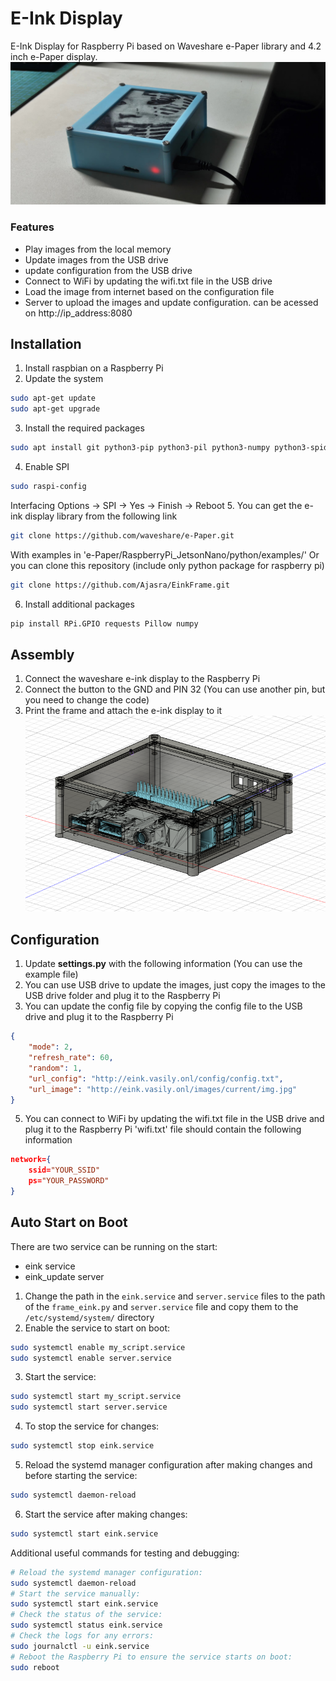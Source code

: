 
# E-Ink Display
E-Ink Display for Raspberry Pi based on Waveshare e-Paper library and 4.2 inch e-Paper display.
![E-Ink Display](readme/frame.jpg)

### Features
- Play images from the local memory
- Update images from the USB drive
- update configuration from the USB drive
- Connect to WiFi by updating the wifi.txt file in the USB drive
- Load the image from internet based on the configuration file
- Server to upload the images and update configuration. can be acessed on http://ip_address:8080

## Installation
1. Install raspbian on a Raspberry Pi
2. Update the system
```bash
sudo apt-get update
sudo apt-get upgrade
```
3. Install the required packages
```bash
sudo apt install git python3-pip python3-pil python3-numpy python3-spidev -y
```
4. Enable SPI
```bash
sudo raspi-config
```
Interfacing Options -> SPI -> Yes -> Finish -> Reboot
5. You can get the e-ink display library from the following link
```bash
git clone https://github.com/waveshare/e-Paper.git
```
With examples in 'e-Paper/RaspberryPi_JetsonNano/python/examples/'
Or you can clone this repository (include only python package for raspberry pi)
```bash
git clone https://github.com/Ajasra/EinkFrame.git
```
6. Install additional packages
```bash
pip install RPi.GPIO requests Pillow numpy
```

## Assembly
1. Connect the waveshare e-ink display to the Raspberry Pi
2. Connect the button to the GND and PIN 32 (You can use another pin, but you need to change the code)
3. Print the frame and attach the e-ink display to it
![3D Model](readme/3d%20model.png)

## Configuration
1. Update <b>settings.py</b> with the following information (You can use the example file)
2. You can use USB drive to update the images, just copy the images to the USB drive folder and plug it to the Raspberry Pi
3. You can update the config file by copying the config file to the USB drive and plug it to the Raspberry Pi
```json
{
	"mode": 2,
	"refresh_rate": 60,
	"random": 1,
	"url_config": "http://eink.vasily.onl/config/config.txt",
	"url_image": "http://eink.vasily.onl/images/current/img.jpg"
}
```
5. You can connect to WiFi by updating the wifi.txt file in the USB drive and plug it to the Raspberry Pi
'wifi.txt' file should contain the following information
```json
network={
    ssid="YOUR_SSID"
    ps="YOUR_PASSWORD"
}
```

## Auto Start on Boot
There are two service can be running on the start:
- eink service
- eink_update server


1. Change the path in the ```eink.service``` and ```server.service``` files to the path of the ```frame_eink.py``` and ```server.service``` file and copy them to the ```/etc/systemd/system/``` directory
2. Enable the service to start on boot:
```bash
sudo systemctl enable my_script.service
sudo systemctl enable server.service
```
3. Start the service:
```bash
sudo systemctl start my_script.service
sudo systemctl start server.service
```
4. To stop the service for changes:
```bash
sudo systemctl stop eink.service
```
5. Reload the systemd manager configuration after making changes and before starting the service:
```bash
sudo systemctl daemon-reload
```
6. Start the service after making changes:
```bash
sudo systemctl start eink.service
```

Additional useful commands for testing and debugging:
```bash
# Reload the systemd manager configuration:
sudo systemctl daemon-reload
# Start the service manually:
sudo systemctl start eink.service
# Check the status of the service:
sudo systemctl status eink.service
# Check the logs for any errors:
sudo journalctl -u eink.service
# Reboot the Raspberry Pi to ensure the service starts on boot:
sudo reboot
```